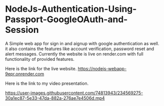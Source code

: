 # NodeJs-Authentication-Using-Passport-GoogleOAuth-and-Session

A Simple web app for sign in and aignup with google authentication as well. it also contains the features like account verification, password reset and alert messages. 
Currently the website is live on render.com with full functionality of provided features. 

Here is the link for the live website.
https://nodejs-webapp-9epr.onrender.com

Here is the link to my video presentation.

https://user-images.githubusercontent.com/74813943/234569275-30a1ec87-5e33-47da-882a-276ae7e4506d.mp4

